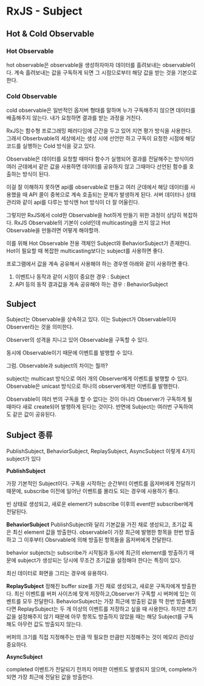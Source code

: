 # RxJS - Subject

## Hot & Cold Observable

### Hot Observable

hot observable은 observable을 생성하자마자 데이터를 흘려보내는 observable이다.
계속 흘려보내는 값을 구독하게 되면 그 시점으로부터 해당 값을 받는 것을 기본으로 한다.

### Cold Observable

cold observable은 일반적인 옵저버 형태를 말하며 누가 구독해주지 않으면 데이터를 배출해주지 않는다. 내가 요청하면 결과를 받는 과정을 거친다.

RxJS는 함수형 프로그래밍 패러다임에 근간을 두고 있어 지연 평가 방식을 사용한다.
그래서 Obserbvable의 세상에서는 생성 시에 선언만 하고 구독이 요청한 시점에 해당 코드를 실행하는 Cold 방식을 갖고 있다.

Observable은 데이터를 요청할 때마다 함수가 실행되어 결과를 전달해주는 방식이라 여러 군데에서 같은 값을 사용하면 데이터를 공유하지 않고 그때마다 선언된 함수를 호출하는 방식이 된다.

이걸 잘 이해하지 못하면 api를 observable로 만들고 여러 군데에서 해당 데이터를 사용했을 때 API 콜이 중복으로 계속 호출되는 문제가 발생하게 된다. 서버 데이터나 상태관리와 같이 api를 다루는 방식엔 hot 방식이 더 잘 어울린다.

그렇지만 RxJS에서 cold한 Observable을 hot하게 만들기 위한 과정이 상당히 복잡하다.
RxJS Observable의 기본이 cold인데 multicasting을 쓰지 않고 Hot Observable을 만들려면 어떻게 해야할까.

이를 위해 Hot Observable 전용 객체인 Subject와 BehaviorSubject가 존재한다.
Hot이 필요할 때 복잡한 multicasting보다는 subject를 사용하면 좋다.

프로그램에서 값을 계속 공유해서 사용해야 하는 경우엔 아래와 같이 사용하면 좋다.

1. 이벤트나 동작과 같이 시점이 중요한 경우 : Subject
2. API 등의 동작 결과값을 계속 공유해야 하는 경우 : BehaviorSubject

## Subject

Subject는 Observable을 상속하고 있다. 이는 Subject가 Observable이자 Observer라는 것을 의미한다.

Observer의 성격을 지니고 있어 Observable을 구독할 수 있다.

동시에 Observable이기 때문에 이벤트를 발행할 수 있다.

그럼. Observable과 subject의 차이는 뭘까?

subject는 multicast 방식으로 여러 개의 Observer에게 이벤트를 발행할 수 있다.
Observable은 unicast 방식으로 하나의 observer에게만 이벤트를 발행한다.

Observable이 여러 번의 구독을 할 수 없다는 것이 아니라 Observer가 구독하게 될 때마다 새로 create되어 발행하게 된다는 것이다. 반면에 Subject는 여러번 구독하여도 같은 값이 공유된다.

## Subject 종류

PublishSubject, BehaviorSubject, ReplaySubject, AsyncSubject 이렇게 4가지 subject가 있다

**PublishSubject**

가장 기본적인 Subject이다. 구독을 시작하는 순간부터 이벤트를 옵저버에게 전달하기 때문에, subscribe 이전에 일어난 이벤트를 몰라도 되는 경우에 사용하기 좋다.

빈 상태로 생성되고, 새로운 element가 subscribe 이후의 event만 subscriber에게 전달된다.

**BehaviorSubject**
PublishSubject와 달리 기본값을 가진 채로 생성되고, 초기값 혹은 최신 element 값을 방출한다. observable이 가장 최근에 발행한 항목을 한번 방출하고 그 이후부터 Obsrvable에 의해 방출된 항목들을 옵저버에게 전달한다.

behavior subjects는 subscribe가 시작됨과 동시에 최근의 element를 방출하기 때문에 subject가 생성되는 당시에 무조건 초기값을 설정해야 한다는 특징이 있다.

최신 데이터로 화면을 그리는 경우에 유용하다.

**ReplaySubject**
정해진 buffer size를 가진 채로 생성되고, 새로운 구독자에게 방출한다.
최신 이벤트를 버퍼 사이즈에 맞게 저장하고,Observer가 구독할 시 버퍼에 있는 이벤트를 모두 전달한다.
BehaviorSubject는 가장 최근에 방출된 값을 딱 한번 방출해줬다면 ReplaySubject는 두 개 이상의 이벤트를 저장하고 싶을 때 사용한다. 하지만 초기값을 설정해주지 않기 때문에 아무 항목도 방출하지 않았을 때는 해당 Subject를 구독해도 아무런 값도 방출되지 않는다.

버퍼의 크기를 직접 지정해주는 만큼 딱 필요한 만큼만 지정해주는 것이 메모리 관리상 중요하다.

**AsyncSubject**

completed 이벤트가 전달되기 전까지 어떠한 이벤트도 발생되지 않으며, complete가 되면 가장 최근에 전달된 값을 방출한다.
